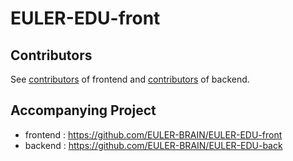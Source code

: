 # EULER-EDU-front

## Contributors
See [contributors](https://github.com/EULER-BRAIN/EULER-EDU-front/graphs/contributors) of frontend and [contributors](https://github.com/EULER-BRAIN/EULER-EDU-back/graphs/contributors) of backend.

## Accompanying Project
 - frontend : https://github.com/EULER-BRAIN/EULER-EDU-front
 - backend : https://github.com/EULER-BRAIN/EULER-EDU-back

